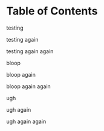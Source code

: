 # Table of Contents

testing
 
testing again

testing again again

bloop

bloop again

bloop again again

ugh

ugh again

ugh again again
